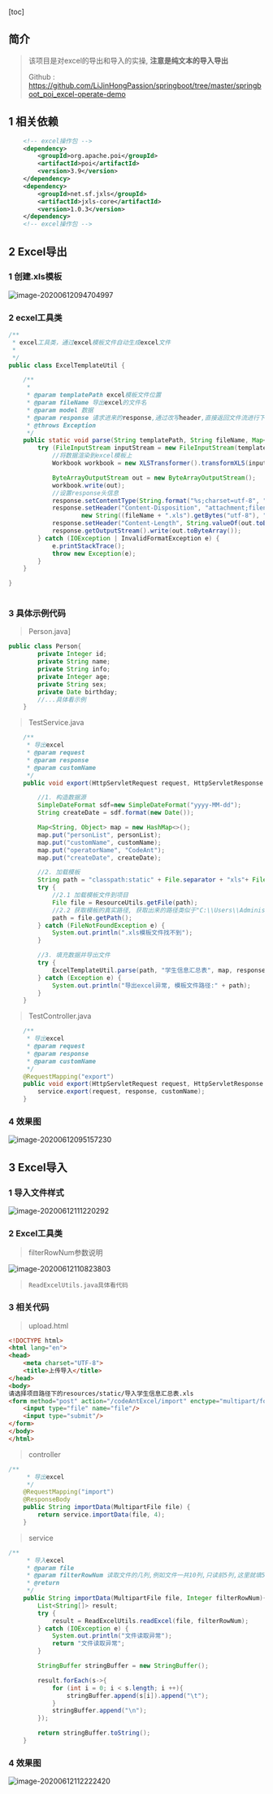 [toc]

## 简介

> 该项目是对excel的导出和导入的实操, **注意是纯文本的导入导出**
>
> Github : https://github.com/LiJinHongPassion/springboot/tree/master/springboot_poi_excel-operate-demo

## 1 相关依赖

```xml
    <!-- excel操作包 -->
    <dependency>
        <groupId>org.apache.poi</groupId>
        <artifactId>poi</artifactId>
        <version>3.9</version>
    </dependency>
    <dependency>
        <groupId>net.sf.jxls</groupId>
        <artifactId>jxls-core</artifactId>
        <version>1.0.3</version>
    </dependency>
    <!-- excel操作包 -->
```
## 2 Excel导出

### 1 创建.xls模板

![image-20200612094704997](image-20200612094704997.png)

### 2 ecxel工具类

```java
/**
 * excel工具类，通过excel模板文件自动生成excel文件
 *
 */
public class ExcelTemplateUtil {

    /**
     *
     * @param templatePath excel模板文件位置
     * @param fileName 导出excel的文件名
     * @param model 数据
     * @param response 请求进来的response,通过改写header,直接返回文件流进行下载
     * @throws Exception
     */
    public static void parse(String templatePath, String fileName, Map<String, Object> model, HttpServletResponse response) throws Exception {
        try (FileInputStream inputStream = new FileInputStream(templatePath)) {
            //将数据渲染到excel模板上
            Workbook workbook = new XLSTransformer().transformXLS(inputStream, model);

            ByteArrayOutputStream out = new ByteArrayOutputStream();
            workbook.write(out);
            //设置response头信息
            response.setContentType(String.format("%s;charset=utf-8", "application/x"));
            response.setHeader("Content-Disposition", "attachment;filename=" +
                    new String((fileName + ".xls").getBytes("utf-8"), "iso8859-1"));
            response.setHeader("Content-Length", String.valueOf(out.toByteArray().length));
            response.getOutputStream().write(out.toByteArray());
        } catch (IOException | InvalidFormatException e) {
            e.printStackTrace();
            throw new Exception(e);
        }
    }

}
    
```



### 3 具体示例代码

> Person.java]

```java
public class Person{
        private Integer id;
        private String name;
        private String info;
        private Integer age;
        private String sex;
        private Date birthday;
        //...具体看示例
    }
```

> TestService.java

```java
	/**
     * 导出excel
     * @param request
     * @param response
     * @param customName
     */
    public void export(HttpServletRequest request, HttpServletResponse response, String customName) {

        //1. 构造数据源
        SimpleDateFormat sdf=new SimpleDateFormat("yyyy-MM-dd");
        String createDate = sdf.format(new Date());

        Map<String, Object> map = new HashMap<>();
        map.put("personList", personList);
        map.put("customName", customName);
        map.put("operatorName", "CodeAnt");
        map.put("createDate", createDate);

        //2. 加载模板
        String path = "classpath:static" + File.separator + "xls"+ File.separator +"学生信息汇总表.xls";
        try {
            //2.1 加载模板文件到项目
            File file = ResourceUtils.getFile(path);
            //2.2 获取模板的真实路径, 获取出来的路径类似于"C:\\Users\\Administrator\\Desktop\\excel-operate-demo\\target\\classes\\static\\xls\\学生信息汇总表.xls";
            path = file.getPath();
        } catch (FileNotFoundException e) {
            System.out.println(".xls模板文件找不到");
        }

        //3. 填充数据并导出文件
        try {
            ExcelTemplateUtil.parse(path, "学生信息汇总表", map, response);
        } catch (Exception e) {
            System.out.println("导出excel异常, 模板文件路径:" + path);
        }
    }

```

> TestController.java

```java
	/**
     * 导出excel
     * @param request
     * @param response
     * @param customName
     */
    @RequestMapping("export")
    public void export(HttpServletRequest request, HttpServletResponse response, String customName) {
        service.export(request, response, customName);
    }
```

### 4 效果图

![image-20200612095157230](image-20200612095157230.png)

## 3 Excel导入

### 1 导入文件样式

![image-20200612111220292](image-20200612111220292.png)

### 2 Excel工具类

> filterRowNum参数说明

![image-20200612110823803](image-20200612110823803.png)

> ```
> ReadExcelUtils.java具体看代码
> ```

### 3 相关代码

> upload.html

```html
<!DOCTYPE html>
<html lang="en">
<head>
    <meta charset="UTF-8">
    <title>上传导入</title>
</head>
<body>
请选择项目路径下的resources/static/导入学生信息汇总表.xls
<form method="post" action="/codeAntExcel/import" enctype="multipart/form-data">
    <input type="file" name="file"/>
    <input type="submit"/>
</form>
</body>
</html>
```

> controller

```java
/**
     * 导出excel
     */
    @RequestMapping("import")
    @ResponseBody
    public String importData(MultipartFile file) {
        return service.importData(file, 4);
    }
```

> service

```java
/**
     * 导入excel
     * @param file
     * @param filterRowNum 读取文件的几列,例如文件一共10列,只读前5列,这里就填5
     * @return
     */
    public String importData(MultipartFile file, Integer filterRowNum){
        List<String[]> result;
        try {
            result = ReadExcelUtils.readExcel(file, filterRowNum);
        } catch (IOException e) {
            System.out.println("文件读取异常");
            return "文件读取异常";
        }

        StringBuffer stringBuffer = new StringBuffer();

        result.forEach(s->{
            for (int i = 0; i < s.length; i ++){
                stringBuffer.append(s[i]).append("\t");
            }
            stringBuffer.append("\n");
        });

        return stringBuffer.toString();
    }
```

### 4 效果图

![image-20200612112222420](image-20200612112222420.png)